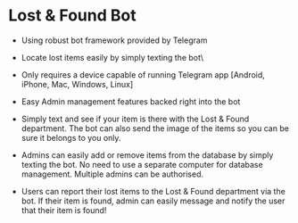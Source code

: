# Lost & Found Bot

- Using robust bot framework provided by Telegram
- Locate lost items easily by simply texting the bot\
- Only requires a device capable of running Telegram app [Android, iPhone, Mac, Windows, Linux]
- Easy Admin management features backed right into the bot

- Simply text and see if your item is there with the Lost & Found department. 
The bot can also send the image of the items so you can be sure it belongs to you only.

- Admins can easily add or remove items from the database by simply texting the bot. 
No need to use a separate computer for database management.
Multiple admins can be authorised.

- Users can report their lost items to the  Lost & Found department via the bot.
If their item is found, admin can easily message and notify the user that their item is found!
